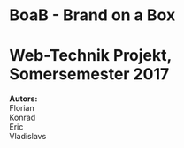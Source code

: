 # BoaB - Brand on a Box

Web-Technik Projekt, Somersemester 2017
========================



<b>Autors:</b></br> 
Florian </br>
Konrad </br> 
Eric </br> 
Vladislavs
